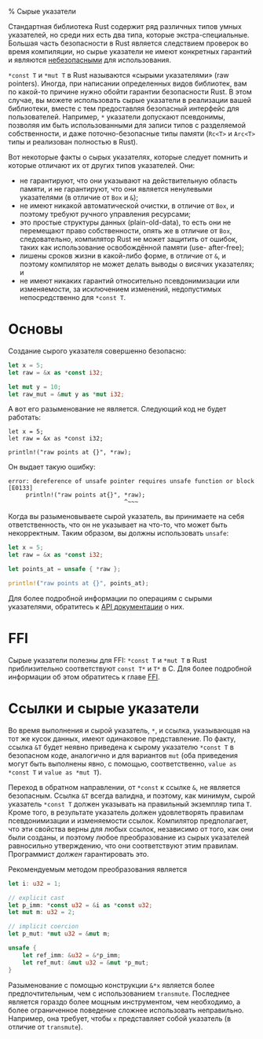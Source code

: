 % Сырые указатели

Стандартная библиотека Rust содержит ряд различных типов умных указателей, но
среди них есть два типа, которые экстра-специальные. Большая часть безопасности
в Rust является следствием проверок во время компиляции, но сырье указатели не
имеют конкретных гарантий и являются [небезопасными][unsafe] для использования.

`*const T` и `*mut T` в Rust называются «сырыми указателями» (raw pointers).
Иногда, при написании определенных видов библиотек, вам по какой-то причине
нужно обойти гарантии безопасности Rust. В этом случае, вы можете использовать
сырые указатели в реализации вашей библиотеки, вместе с тем предоставляя
безопасный интерфейс для пользователей. Например, `*` указатели допускают
псевдонимы, позволяя им быть использованными для записи типов с разделяемой
собственности, и даже поточно-безопасные типы памяти (`Rc<T>` и `Arc<T>` типы и
реализован полностью в Rust).

Вот некоторые факты о сырых указателях, которые следует помнить и которые
отличают их от других типов указателей. Они:

- не гарантируют, что они указывают на действительную область памяти, и не
гарантируют, что они является ненулевыми указателями (в отличие от `Box` и `&`);
- не имеют никакой автоматической очистки, в отличие от `Box`, и поэтому требуют
ручного управления ресурсами;
- это простые структуры данных (plain-old-data), то есть они не перемещают право
собственности, опять же в отличие от `Box`, следовательно, компилятор Rust не
может защитить от ошибок, таких как использование освобождённой памяти (use-
after-free);
- лишены сроков жизни в какой-либо форме, в отличие от `&`, и поэтому компилятор
не может делать выводы о висячих указателях; и
- не имеют никаких гарантий относительно псевдонимизации или изменяемости, за
исключением изменений, недопустимых непосредственно для `*const T`.


# Основы

Создание сырого указателя совершенно безопасно:

```rust
let x = 5;
let raw = &x as *const i32;

let mut y = 10;
let raw_mut = &mut y as *mut i32;
```

А вот его разыменование не является. Следующий код не будет работать:

```rust,ignore
let x = 5;
let raw = &x as *const i32;

println!("raw points at {}", *raw);
```

Он выдает такую ошибку:

```text
error: dereference of unsafe pointer requires unsafe function or block [E0133]
     println!("raw points at{}", *raw);
                                 ^~~~
```

Когда вы разыменовываете сырой указатель, вы принимаете на себя ответственность,
что он не указывает на что-то, что может быть некорректным. Таким образом, вы
должны использовать `unsafe`:

```rust
let x = 5;
let raw = &x as *const i32;

let points_at = unsafe { *raw };

println!("raw points at {}", points_at);
```

Для более подробной информации по операциям с сырыми указателями, обратитесь к
[API документации][rawapi] о них.

[unsafe]: unsafe.html
[rawapi]: http://doc.rust-lang.org/std/primitive.pointer.html

# FFI

Сырые указатели полезны для FFI: `*const T` и `*mut T` в Rust приблизительно
соответствуют `const T*` и `T*` в C. Для более подробной информации об этом
обратитесь к главе [FFI][ffi].

[ffi]: ffi.html

# Ссылки и сырые указатели

Во время выполнения и сырой указатель, `*`, и ссылка, указывающая на тот же
кусок данных, имеют одинаковое представление. По факту, ссылка `&T` будет неявно
приведена к сырому указателю `*const T` в безопасном коде, аналогично и для
вариантов `mut` (оба приведения могут быть выполнены явно, с помощью,
соответственно, `value as *const T` и `value as *mut T`).

Переход в обратном направлении, от `*const` к ссылке `&`, не является безопасным.
Ссылка `&T` всегда валидна, и поэтому, как минимум, сырой указатель `*const T`
должен указывать на правильный экземпляр типа `T`. Кроме того, в результате
указатель должен удовлетворять правилам псевдонимизации и изменяемости ссылок.
Компилятор предполагает, что эти свойства верны для любых ссылок, независимо от
того, как они были созданы, и поэтому любое преобразование из сырых указателей
равносильно утверждению, что они соответствуют этим правилам. Программист
*должен* гарантировать это.

Рекомендуемым методом преобразования является

```rust
let i: u32 = 1;

// explicit cast
let p_imm: *const u32 = &i as *const u32;
let mut m: u32 = 2;

// implicit coercion
let p_mut: *mut u32 = &mut m;

unsafe {
    let ref_imm: &u32 = &*p_imm;
    let ref_mut: &mut u32 = &mut *p_mut;
}
```

Разыменование с помощью конструкции `&*x` является более предпочтительным, чем с
использованием `transmute`. Последнее является гораздо более мощным
инструментом, чем необходимо, а более ограниченное поведение сложнее
использовать неправильно. Например, она требует, чтобы `x` представляет собой
указатель (в отличие от `transmute`).
